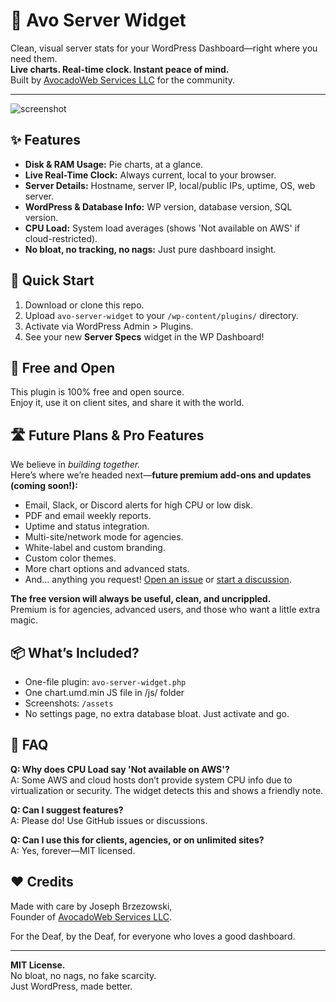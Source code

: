 # 🥑 Avo Server Widget

Clean, visual server stats for your WordPress Dashboard—right where you need them.  
**Live charts. Real-time clock. Instant peace of mind.**  
Built by [AvocadoWeb Services LLC](https://avocadoweb.net) for the community.

---

![screenshot](server-specs.png)

## ✨ Features

- **Disk & RAM Usage:** Pie charts, at a glance.
- **Live Real-Time Clock:** Always current, local to your browser.
- **Server Details:** Hostname, server IP, local/public IPs, uptime, OS, web server.
- **WordPress & Database Info:** WP version, database version, SQL version.
- **CPU Load:** System load averages (shows 'Not available on AWS' if cloud-restricted).
- **No bloat, no tracking, no nags:** Just pure dashboard insight.

## 🚀 Quick Start

1. Download or clone this repo.
2. Upload `avo-server-widget` to your `/wp-content/plugins/` directory.
3. Activate via WordPress Admin > Plugins.
4. See your new **Server Specs** widget in the WP Dashboard!

## 🙌 Free and Open

This plugin is 100% free and open source.  
Enjoy it, use it on client sites, and share it with the world.

## 🛣️ Future Plans & Pro Features

We believe in *building together.*  
Here’s where we’re headed next—**future premium add-ons and updates (coming soon!):**

- Email, Slack, or Discord alerts for high CPU or low disk.
- PDF and email weekly reports.
- Uptime and status integration.
- Multi-site/network mode for agencies.
- White-label and custom branding.
- Custom color themes.
- More chart options and advanced stats.
- And… anything you request! [Open an issue](https://github.com/avocadowebservices/avo-server-widget/issues) or [start a discussion](https://github.com/avocadowebservices/avo-server-widget/discussions).

**The free version will always be useful, clean, and uncrippled.**  
Premium is for agencies, advanced users, and those who want a little extra magic.

## 📦 What’s Included?

- One-file plugin: `avo-server-widget.php`
- One chart.umd.min JS file in /js/ folder
- Screenshots: `/assets`
- No settings page, no extra database bloat. Just activate and go.

## 🙋 FAQ

**Q: Why does CPU Load say 'Not available on AWS'?**  
A: Some AWS and cloud hosts don’t provide system CPU info due to virtualization or security. The widget detects this and shows a friendly note.

**Q: Can I suggest features?**  
A: Please do! Use GitHub issues or discussions.

**Q: Can I use this for clients, agencies, or on unlimited sites?**  
A: Yes, forever—MIT licensed.

## ❤️ Credits

Made with care by Joseph Brzezowski,  
Founder of [AvocadoWeb Services LLC](https://avocadoweb.net).

For the Deaf, by the Deaf, for everyone who loves a good dashboard.

---

**MIT License.**  
No bloat, no nags, no fake scarcity.  
Just WordPress, made better.

